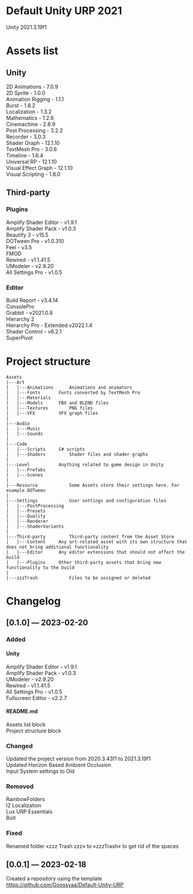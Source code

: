 # Default Unity URP 2021
Unity 2021.3.19f1
  
# Assets list
## Unity
2D Animations - 7.0.9  
2D Sprite - 1.0.0  
Animation Rigging - 1.1.1  
Burst - 1.8.2  
Localization - 1.3.2  
Mathematics - 1.2.6  
Cinemachine - 2.8.9  
Post Processing - 3.2.2  
Recorder - 3.0.3  
Shader Graph - 12.1.10  
TextMesh Pro - 3.0.6  
Timeline - 1.6.4  
Universal RP - 12.1.10  
Visual Effect Graph - 12.1.10  
Visual Scripting - 1.8.0  
  
## Third-party
### Plugins
Amplify Shader Editor - v1.9.1  
Amplify Shader Pack - v1.0.3  
Beautify 3 - v15.5  
DOTween Pro - v1.0.310  
Feel - v3.5  
FMOD  
Rewired - v1.1.41.5  
UModeler - v2.9.20  
All Settings Pro - v1.0.5  

### Editor
Build Report - v3.4.14  
ConsolePro  
Grabbit - v2021.0.8  
Hierarchy 2  
Hierarchy Pro - Extended v2022.1.4  
Shader Control - v6.2.1  
SuperPivot  
  
# Project structure
```
Assets
|---Art
|	|---Animations		Animations and animators
|	|---Fonts		Fonts converted by TextMesh Pro 
|	|---Materials
|	|---Models		FBX and BLEND files
|	|---Textures		PNG files
|	|---VFX			VFX graph files
|
|---Audio
|	|---Music
|	|---Sounds
|
|---Code
| 	|---Scripts		C# scripts
| 	|---Shaders 		Shader files and shader graphs
|
|---Level 			Anything related to game design in Unity
| 	|---Prefabs
| 	|---Scenes
|
|---Resource			Some Assets store their settings here. For example DOTween
|
|---Settings			User settings and configuration files
| 	|---PostProcessing
| 	|---Presets
| 	|---Quality
| 	|---Renderer
| 	|---ShaderVariants
|
|---Third-party			Third-party content from the Asset Store
| 	|---Content		Any art-related asset with its own structure that does not bring additional functionality
| 	|---Editor		Any editor extensions that should not affect the build
| 	|---Plugins		Other third-party assets that bring new functionality to the build
|
|---zzzTrash			Files to be assigned or deleted

```


# Changelog
## [0.1.0] — 2023-02-20

### Added
#### Unity
Amplify Shader Editor - v1.9.1  
Amplify Shader Pack - v1.0.3  
UModeler - v2.9.20  
Rewired - v1.1.41.5  
All Settings Pro - v1.0.5  
Fullscreen Editor - v2.2.7
#### README.md
Assets list block  
Project structure block  

### Changed
Updated the project version from 2020.3.43f1 to 2021.3.19f1  
Updated Horizon Based Ambient Occlusion  
Input System settings to Old  

### Removed
RainbowFolders  
I2 Localization  
Lux URP Essentials  
Bolt  

### Fixed 
Renamed folder «zzz Trash zzz» to «zzzTrash» to get rid of the spaces  
  
## [0.0.1] — 2023-02-18

Created a repository using the template https://github.com/Goossyaa/Default-Unity-URP  